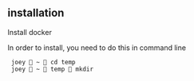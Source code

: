 ## installation
Install docker

In order to install, you need to do this in command line

```
 joey  ~  cd temp
 joey  ~  temp  mkdir
```
